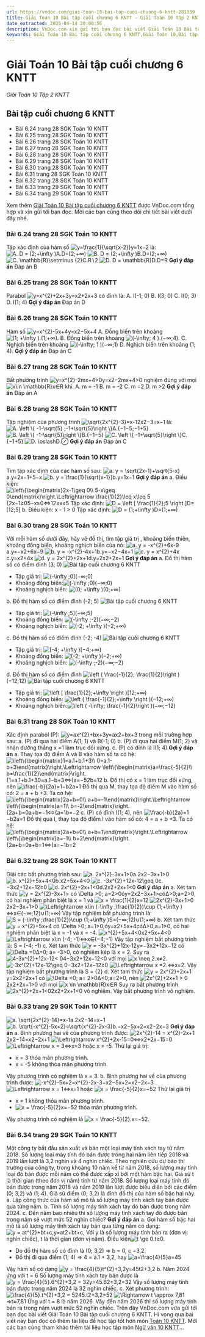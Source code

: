 ```yaml
---
url: https://vndoc.com/giai-toan-10-bai-tap-cuoi-chuong-6-kntt-281339
title: Giải Toán 10 Bài tập cuối chương 6 KNTT - Giải Toán 10 Tập 2 KNTT - VnDoc.com
date_extracted: 2025-04-14 20:00:56
description: VnDoc.com xin gửi tới bạn đọc bài viết Giải Toán 10 Bài tập cuối chương 6 KNTT. Mời các bạn cùng tham khảo chi tiết.
keywords: Giải Toán 10 Bài tập cuối chương 6 KNTT,Giải Toán 10,Bài tập cuối chương 6,toán 10,toán 10 KNTT,toán 10 kết nối tri thức
---
```


# Giải Toán 10 Bài tập cuối chương 6 KNTT
 _Giải Toán 10 Tập 2 KNTT_
## Bài tập cuối chương 6 KNTT
  * Bài 6.24 trang 28 SGK Toán 10 KNTT
  * Bài 6.25 trang 28 SGK Toán 10 KNTT
  * Bài 6.26 trang 28 SGK Toán 10 KNTT
  * Bài 6.27 trang 28 SGK Toán 10 KNTT
  * Bài 6.28 trang 28 SGK Toán 10 KNTT
  * Bài 6.29 trang 28 SGK Toán 10 KNTT
  * Bài 6.30 trang 28 SGK Toán 10 KNTT
  * Bài 6.31 trang 28 SGK Toán 10 KNTT
  * Bài 6.32 trang 28 SGK Toán 10 KNTT
  * Bài 6.33 trang 29 SGK Toán 10 KNTT
  * Bài 6.34 trang 29 SGK Toán 10 KNTT

Xem thêm
[Giải Toán 10 Bài tập cuối chương 6 KNTT](<https://vndoc.com/giai-toan-10-bai-tap-cuoi-chuong-6-kntt-281339>) được VnDoc.com tổng hợp và xin gửi tới bạn đọc. Mời các bạn cùng theo dõi chi tiết bài viết dưới đây nhé.
### Bài 6.24 trang 28 SGK Toán 10 KNTT
Tập xác định của hàm số ![y=\\frac{1}{\\sqrt{x-2}}](https://i.vdoc.vn/data/image/blank.png)y=1x−2 là:
![A. D = \[2;+\\infty \)](https://i.vdoc.vn/data/image/blank.png)A.D=\[2;+∞\)
![B. D = \(2;+\\infty \)](https://i.vdoc.vn/data/image/blank.png)B.D=\(2;+∞\)
![C. \\mathbb{R}\\setminus {2}](https://i.vdoc.vn/data/image/blank.png)C.R∖2
![D. D = \\mathbb{R}](https://i.vdoc.vn/data/image/blank.png)D.D=R
**Gợi ý đáp án**
Đáp án B
### Bài 6.25 trang 28 SGK Toán 10 KNTT
Parabol ![y=x^{2}+2x+3](https://i.vdoc.vn/data/image/blank.png)y=x2+2x+3 có đỉnh là:
A. I\(-1; 0\)
B. I\(3; 0\)
C. I\(0; 3\)
D. I\(1; 4\)
**Gợi ý đáp án**
Đáp án D
### Bài 6.26 trang 28 SGK Toán 10 KNTT
Hàm số ![y=x^{2}-5x+4](https://i.vdoc.vn/data/image/blank.png)y=x2−5x+4
A. Đồng biến trên khoảng ![\(1; +\\infty \).](https://i.vdoc.vn/data/image/blank.png)\(1;+∞\).
B. Đồng biến trên khoảng ![\(-\\infty; 4 \).](https://i.vdoc.vn/data/image/blank.png)\(−∞;4\).
C. Nghịch biến trên khoảng ![\(-\\infty; 1 \)](https://i.vdoc.vn/data/image/blank.png)\(−∞;1\)
D. Nghịch biến trên khoảng \(1; 4\).
**Gợi ý đáp án**
Đáp án C
### Bài 6.27 trang 28 SGK Toán 10 KNTT
Bất phương trình ![y=x^{2}-2mx+4>0](https://i.vdoc.vn/data/image/blank.png)y=x2−2mx+4>0 nghiệm đúng với mọi ![x\\in \\mathbb{R}](https://i.vdoc.vn/data/image/blank.png)x∈R khi:
A. m = -1
B. m = -2
C. m =2
D. m >2
**Gợi ý đáp án**
Đáp án A
### Bài 6.28 trang 28 SGK Toán 10 KNTT
Tập nghiệm của phương trình ![\\sqrt{2x^{2}-3}=x-1](https://i.vdoc.vn/data/image/blank.png)2x2−3=x−1 là:
![A. \\left \\{ -1-\\sqrt{5} ;-1+\\sqrt{5}\\right \\}](https://i.vdoc.vn/data/image/blank.png)A.\{−1−5;−1+5\}
![B. \\left \\{ -1-\\sqrt{5}\\right \\}](https://i.vdoc.vn/data/image/blank.png)B.\{−1−5\}
![C. \\left \\{ -1+\\sqrt{5}\\right \\}](https://i.vdoc.vn/data/image/blank.png)C.\{−1+5\}
![D. \\oslash](https://i.vdoc.vn/data/image/blank.png)D.⊘
**Gợi ý đáp án**
Đáp án C
### Bài 6.29 trang 28 SGK Toán 10 KNTT
Tìm tập xác định của các hàm số sau:
![a. y = \\sqrt{2x-1}+\\sqrt{5-x}](https://i.vdoc.vn/data/image/blank.png)a.y=2x−1+5−x
![b. y = \\frac{1}{\\sqrt{x-1}}](https://i.vdoc.vn/data/image/blank.png)b.y=1x−1
**Gợi ý đáp án**
a. Điều kiện: ![\\left\\{\\begin{matrix}2x-1\\geq 0\\\\ 5-x\\geq 0\\end{matrix}\\right.\\Leftrightarrow \\frac{1}{2}\\leq x\\leq 5](https://i.vdoc.vn/data/image/blank.png)\{2x−1≥05−x≥0⇔12≤x≤5
Tập xác định: ![D = \\left \[ \\frac{1}{2};5 \\right \]](https://i.vdoc.vn/data/image/blank.png)D=\[12;5\]
b. Điều kiện: x - 1 > 0
Tập xác định: ![D = \(1;+\\infty \)](https://i.vdoc.vn/data/image/blank.png)D=\(1;+∞\)
### Bài 6.30 trang 28 SGK Toán 10 KNTT
Với mỗi hàm số dưới đây, hãy vẽ đồ thị, tìm tập giá trị , khoảng biến thiên, khoảng đồng biến, khoảng nghịch biến của nó:
![a. y = -x^{2}+6x-9](https://i.vdoc.vn/data/image/blank.png)a.y=−x2+6x−9
![b. y = -x^{2}-4x+1](https://i.vdoc.vn/data/image/blank.png)b.y=−x2−4x+1
![c. y = x^{2}+4x](https://i.vdoc.vn/data/image/blank.png)c.y=x2+4x
![d. y = 2x^{2}+2x+1](https://i.vdoc.vn/data/image/blank.png)d.y=2x2+2x+1
**Gợi ý đáp án**
a. Đồ thị hàm số có điểm đỉnh \(3; 0\)
![Bài tập cuối chương 6 KNTT](https://i.vdoc.vn/data/image/2022/11/18/giai-toan-10-bai-tap-cuoi-chuong-6-kntt-1.jpg)
  * Tập giá trị: ![\(-\\infty ;0\]](https://i.vdoc.vn/data/image/blank.png)\(−∞;0\]
  * Khoảng đồng biến:![\(-\\infty ;0\)](https://i.vdoc.vn/data/image/blank.png)\(−∞;0\)
  * Khoảng nghịch biến: ![\(0; +\\infty \)](https://i.vdoc.vn/data/image/blank.png)\(0;+∞\)

b. Đồ thị hàm số có điểm đỉnh \(-2; 5\)
![Bài tập cuối chương 6 KNTT](https://i.vdoc.vn/data/image/2022/11/18/giai-toan-10-bai-tap-cuoi-chuong-6-kntt-2.jpg)
  * Tập giá trị: ![\(-\\infty ;5\]](https://i.vdoc.vn/data/image/blank.png)\(−∞;5\]
  * Khoảng đồng biến: ![\(-\\infty ;-2\)](https://i.vdoc.vn/data/image/blank.png)\(−∞;−2\)
  * Khoảng nghịch biến: ![\(-2; +\\infty \)](https://i.vdoc.vn/data/image/blank.png)\(−2;+∞\)

c. Đồ thị hàm số có điểm đỉnh \(-2; -4\)
![Bài tập cuối chương 6 KNTT](https://i.vdoc.vn/data/image/2022/11/18/giai-toan-10-bai-tap-cuoi-chuong-6-kntt-3.jpg)
  * Tập giá trị: ![\[-4; +\\infty \)](https://i.vdoc.vn/data/image/blank.png)\[−4;+∞\)
  * Khoảng đồng biến: ![\(-2; +\\infty \)](https://i.vdoc.vn/data/image/blank.png)\(−2;+∞\)
  * Khoảng nghịch biến: ![\(-\\infty ;-2\)](https://i.vdoc.vn/data/image/blank.png)\(−∞;−2\)

d. Đồ thị hàm số có điểm đỉnh ![\\left \( \\frac{-1}{2}; \\frac{1}{2}\\right \)](https://i.vdoc.vn/data/image/blank.png)\(−12;12\)
![Bài tập cuối chương 6 KNTT](https://i.vdoc.vn/data/image/2022/11/18/giai-toan-10-bai-tap-cuoi-chuong-6-kntt-4.jpg)
  * Tập giá trị: ![\\left \[ \\frac{1}{2};+\\infty \\right \)](https://i.vdoc.vn/data/image/blank.png)\[12;+∞\)
  * Khoảng đồng biến: ![\\left \( \\frac{-1}{2};+\\infty \\right \)](https://i.vdoc.vn/data/image/blank.png)\(−12;+∞\)
  * Khoảng nghịch biến:![\\left \( -\\infty; \\frac{-1}{2}\\right \)](https://i.vdoc.vn/data/image/blank.png)\(−∞;−12\)

### Bài 6.31 trang 28 SGK Toán 10 KNTT
Xác định parabol \(P\): ![y=ax^{2}+bx+3](https://i.vdoc.vn/data/image/blank.png)y=ax2+bx+3 trong mỗi trường hợp sau:
a. \(P\) đi qua hai điểm A\(1; 1\) và B\(-1; 0\)
b. \(P\) đi qua hai điểm M\(1; 2\) và nhận đường thẳng x =1 làm trục đối xứng.
c. \(P\) có đỉnh là I\(1; 4\)
**Gợi ý đáp án**
a. Thay tọa độ điểm A và B vào hàm số ta có hệ:
![\\left\\{\\begin{matrix}1=a.1+b.1+3\\\\ 0=a.1-b+3\\end{matrix}\\right.\\Leftrightarrow \\left\\{\\begin{matrix}a=\\frac{-5}{2}\\\\ b=\\frac{1}{2}\\end{matrix}\\right.](https://i.vdoc.vn/data/image/blank.png)\{1=a.1+b.1+30=a.1−b+3⇔\{a=−52b=12
b. Đồ thị có x = 1 làm trục đối xứng, nên ![\\frac{-b}{2a}=1](https://i.vdoc.vn/data/image/blank.png)−b2a=1
Đồ thị qua M, thay tọa độ điểm M vào hàm số có: 2 = a + b +3.
Ta có hệ:
![\\left\\{\\begin{matrix}2a+b=0\\\\ a+b=-1\\end{matrix}\\right.\\Leftrightarrow \\left\\{\\begin{matrix}a=1\\\\ b=-2\\end{matrix}\\right.](https://i.vdoc.vn/data/image/blank.png)\{2a+b=0a+b=−1⇔\{a=1b=−2
c. \(P\) có đỉnh I\(1; 4\), nên ![\\frac{-b}{2a}=1](https://i.vdoc.vn/data/image/blank.png)−b2a=1
Đồ thị qua I, thay tọa độ điểm I vào hàm số có: 4 = a + b +3.
Ta có hệ:
![\\left\\{\\begin{matrix}2a+b=0\\\\ a+b=1\\end{matrix}\\right.\\Leftrightarrow \\left\\{\\begin{matrix}a=-1\\\\ b=2\\end{matrix}\\right.](https://i.vdoc.vn/data/image/blank.png)\{2a+b=0a+b=1⇔\{a=−1b=2
### Bài 6.32 trang 28 SGK Toán 10 KNTT
Giải các bất phương trình sau:
![a. 2x^{2}-3x+1>0](https://i.vdoc.vn/data/image/blank.png)a.2x2−3x+1>0
![b. x^{2}+5x+4<0](https://i.vdoc.vn/data/image/blank.png)b.x2+5x+4<0
![c. -3x^{2}+12x-12\\geq 0](https://i.vdoc.vn/data/image/blank.png)c.−3x2+12x−12≥0
![d. 2x^{2}+2x+1<0](https://i.vdoc.vn/data/image/blank.png)d.2x2+2x+1<0
**Gợi ý đáp án**
a. Xét tam thức ![y = 2x^{2}-3x+1> có \\Delta >0; a=2>0](https://i.vdoc.vn/data/image/blank.png)óy=2x2−3x+1>cóΔ>0;a=2>0, có hai nghiệm phân biệt là x = 1 và ![x = \\frac{1}{2}](https://i.vdoc.vn/data/image/blank.png)x=12
![2x^{2}-3x+1>0](https://i.vdoc.vn/data/image/blank.png)2x2−3x+1>0
![\\Leftrightarrow x\\in \(-\\infty ;\\frac{1}{2}\)\\cup \(1;+\\infty \)](https://i.vdoc.vn/data/image/blank.png)⇔x∈\(−∞;12\)∪\(1;+∞\)
Vậy tập nghiệm bất phương trình là: ![S = \(-\\infty ;\\frac{1}{2}\)\\cup \(1;+\\infty \)](https://i.vdoc.vn/data/image/blank.png)S=\(−∞;12\)∪\(1;+∞\)
b. Xét tam thức ![y = x^{2}+5x+4 có \\Delta >0; a=1>0,](https://i.vdoc.vn/data/image/blank.png)óy=x2+5x+4cóΔ>0;a=1>0, có hai nghiệm phân biệt là x = -1 và x = -4.
![x^{2}+5x+4<0](https://i.vdoc.vn/data/image/blank.png)x2+5x+4<0
![\\Leftrightarrow x\\in \(-4; -1\)](https://i.vdoc.vn/data/image/blank.png)⇔x∈\(−4;−1\)
Vậy tập nghiệm bất phương trình là: S = \(-4; -1\)
c. Xét tam thức ![y = -3x^{2}+12x-12](https://i.vdoc.vn/data/image/blank.png)y=−3x2+12x−12 có ![\\Delta =0](https://i.vdoc.vn/data/image/blank.png)Δ=0; a= -3>0, có nghiệm kép là x = 2.
Suy ra ![4-3x^{2}+12x-12< 0](https://i.vdoc.vn/data/image/blank.png)4−3x2+12x−12<0 với mọi ![x \\neq 2.](https://i.vdoc.vn/data/image/blank.png)x≠2.
![-3x^{2}+12x-12\\geq 0](https://i.vdoc.vn/data/image/blank.png)−3x2+12x−12≥0
![\\Leftrightarrow x =2.](https://i.vdoc.vn/data/image/blank.png)⇔x=2.
Vậy tập nghiệm bất phương trình là S = \{2\}
d. Xét tam thức ![y = 2x^{2}+2x+1](https://i.vdoc.vn/data/image/blank.png)y=2x2+2x+1 có ![\\Delta <0; a= 2>0](https://i.vdoc.vn/data/image/blank.png)Δ<0;a=2>0, nên ![2x^{2}+2x+1 > 0](https://i.vdoc.vn/data/image/blank.png)2x2+2x+1>0 với mọi ![x \\in \\mathbb{R}](https://i.vdoc.vn/data/image/blank.png)x∈R
Suy ra bất phương trình ![2x^{2}+2x+1<0](https://i.vdoc.vn/data/image/blank.png)2x2+2x+1<0 vô nghiệm.
Vậy bất phương trình vô nghiệm.
### Bài 6.33 trang 29 SGK Toán 10 KNTT
![a. \\sqrt{2x^{2}-14}=x-1](https://i.vdoc.vn/data/image/blank.png)a.2x2−14=x−1
![b. \\sqrt{-x^{2}-5x+2}=\\sqrt{x^{2}-2x-3}](https://i.vdoc.vn/data/image/blank.png)b.−x2−5x+2=x2−2x−3
**Gợi ý đáp án**
a. Bình phương hai vế của phương trình được:
![2x^{2}-14 = x^{2}-2x+1](https://i.vdoc.vn/data/image/blank.png)2x2−14=x2−2x+1
![\\Leftrightarrow x^{2}+2x-15=0](https://i.vdoc.vn/data/image/blank.png)⇔x2+2x−15=0
![\\Leftrightarrow x = 3](https://i.vdoc.vn/data/image/blank.png)⇔x=3 hoặc x = -5.
Thử lại giá trị:
  * x = 3 thỏa mãn phương trình.
  * x = -5 không thỏa mãn phương trình.

Vậy phương trình có nghiệm là x = 3.
b. Bình phương hai vế của phương trình được:
![-x^{2}-5x+2=x^{2}-2x-3](https://i.vdoc.vn/data/image/blank.png)−x2−5x+2=x2−2x−3
![\\Leftrightarrow x = 1](https://i.vdoc.vn/data/image/blank.png)⇔x=1 hoặc ![x = \\frac{-5}{2}](https://i.vdoc.vn/data/image/blank.png)x=−52
Thử lại giá trị
  * x = 1 không thỏa mãn phương trình.
  * ![x = \\frac{-5}{2}](https://i.vdoc.vn/data/image/blank.png)x=−52 thỏa mãn phương trình.

Vậy phương trình có nghiệm là ![x = \\frac{-5}{2}.](https://i.vdoc.vn/data/image/blank.png)x=−52.
### Bài 6.34 trang 29 SGK Toán 10 KNTT
Một công ty bắt đầu sản xuất và bán một loại máy tính xách tay từ năm 2018. Số lượng loại máy tính đó bán được trong hai năm liên tiếp 2018 và 2019 lần lượt là 3,2 nghìn và 4 nghìn chiếc. Theo nghiên cứu dự báo thị trường của công ty, trong khoảng 10 năm kể từ năm 2018, số lượng máy tính loại đó bán được mỗi năm có thể được xấp xỉ bởi một hàm bậc hai.
Giả sử t là thời gian \(theo đơn vị năm\) tính từ năm 2018. Số lượng loại máy tính đó bán được trong năm 2018 và năm 2019 lần lượt được biểu diên bởi các điểm \(0; 3,2\) và \(1; 4\). Giả sử điểm \(0; 3,2\) là đỉnh đồ thị của hàm số bậc hai này.
a. Lập công thức của hàm số mô tả số lượng máy tính xách tay bán được qua từng năm.
b. Tính số lượng máy tính xách tay đó bán được trong năm 2024.
c. Đến năm bao nhiêu thì số lượng máy tính xách tay đó được bán trong năm sẽ vượt mức 52 nghìn chiếc?
**Gợi ý đáp án**
a. Gọi hàm số bậc hai mô tả số lượng máy tính xách tay bán qua từng năm có dạng: ![y = at^{2}+bt+c,](https://i.vdoc.vn/data/image/blank.png)y=at2+bt+c,
Với y là số lượng máy tính bán ra \(đơn vị: nghìn chiếc\), t là thời gian \(đơn vị năm\). Điều kiện![t \\ge 0.](https://i.vdoc.vn/data/image/blank.png)t≥0.
  * Do đồ thị hàm số có đỉnh là \(0; 3,2\) => b = 0, c =3,2.
  * Đồ thị đi qua điểm \(1; 4\) => 4 = a.1 + 3,2, hay ![a=\\frac{4}{5}](https://i.vdoc.vn/data/image/blank.png)a=45

Vậy hàm số có dạng ![y = \\frac{4}{5}t^{2}+3,2](https://i.vdoc.vn/data/image/blank.png)y=45t2+3,2
b. Năm 2024 ứng với t = 6
Số lượng máy tính xách tay bán được là ![y = \\frac{4}{5}.6^{2}+3,2 = 32](https://i.vdoc.vn/data/image/blank.png)y=45.62+3,2=32
Vậy số lượng máy tính bán được trong năm 2024 là 32 nghìn chiếc.
c. Xét phương trình:
![\\frac{4}{5}.t^{2}+3,2 = 52](https://i.vdoc.vn/data/image/blank.png)45.t2+3,2=52
![\\Rightarrow t \\approx 7,81](https://i.vdoc.vn/data/image/blank.png)⇒t≈7,81
Ứng với t = 8 là năm 2026.
Vây đến năm 2026 thì số lượng máy tính bán ra trong năm vượt mức 52 nghìn chiếc.
Trên đây VnDoc.com vừa gửi tới bạn đọc bài viết Giải Toán 10 Bài tập cuối chương 6 KNTT. Hi vọng qua bài viết này bạn đọc có thêm tài liệu để học tập tốt hơn môn [Toán 10 KNTT](<https://vndoc.com/toan-10-ket-noi-tri-thuc-tap2>). Mời các bạn cùng tham khảo thêm tài liệu học tập môn [Ngữ văn 10 KNTT](<https://vndoc.com/ngu-van-10-ket-noi-tri-thuc-tap2>)...

